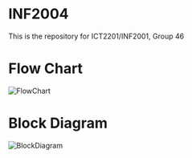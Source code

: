 # INF2004
This is the repository for ICT2201/INF2001, Group 46

# Flow Chart
![FlowChart](https://github.com/mechproz/INF2004/assets/121922214/1619dbeb-5bac-41e3-bd0f-ee0ec8c99851)

# Block Diagram
![BlockDiagram](https://github.com/mechproz/INF2004/assets/121922214/ecf3556b-ee19-4fbe-8826-b6488fb7b348)
